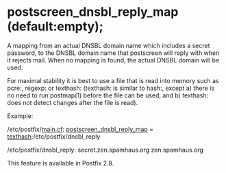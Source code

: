 # postscreen_dnsbl_reply_map (default:empty); 

 A mapping from an actual DNSBL domain name which includes a secret
password, to the DNSBL domain name that postscreen will reply with
when it rejects mail.  When no mapping is found, the actual DNSBL
domain will be used. 

 For maximal stability it is best to use a file that is read
into memory such as pcre:, regexp: or texthash: (texthash: is similar
to hash:, except a) there is no need to run postmap(1) before the
file can be used, and b) texthash: does not detect changes after
the file is read). 

 Example: 


/etc/postfix/<a href="postconf.5.html">main.cf</a>:
    <a href="postconf.5.html#postscreen_dnsbl_reply_map">postscreen_dnsbl_reply_map</a> = <a href="DATABASE_README.html#types">texthash</a>:/etc/postfix/dnsbl_reply



/etc/postfix/dnsbl_reply:
   secret.zen.spamhaus.org      zen.spamhaus.org


 This feature is available in Postfix 2.8.  


